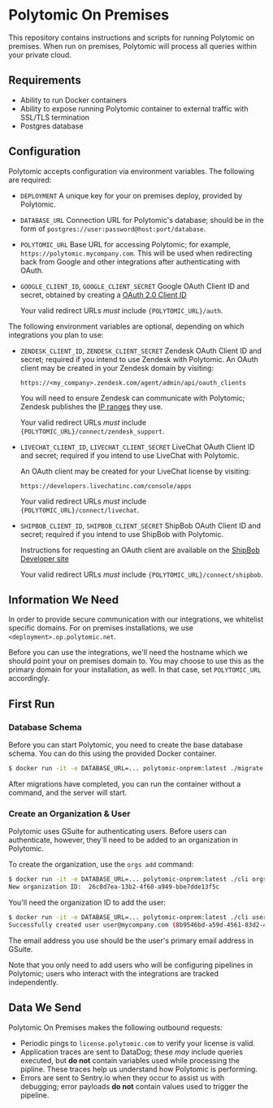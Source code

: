 # Polytomic On Premises

This repository contains instructions and scripts for running Polytomic on premises. When run on premises, Polytomic will process all queries within your private cloud.

## Requirements

* Ability to run Docker containers
* Ability to expose running Polytomic container to external traffic with SSL/TLS termination
* Postgres database

## Configuration

Polytomic accepts configuration via environment variables. The following are required:

* `DEPLOYMENT`
  A unique key for your on premises deploy, provided by Polytomic.

* `DATABASE_URL`
  Connection URL for Polytomic's database; should be in the form of `postgres://user:password@host:port/database`.

* `POLYTOMIC_URL`
  Base URL for accessing Polytomic; for example, `https://polytomic.mycompany.com`. This will be used when redirecting back from Google and other integrations after authenticating with OAuth.

* `GOOGLE_CLIENT_ID`, `GOOGLE_CLIENT_SECRET`
  Google OAuth Client ID and secret, obtained by creating a [OAuth 2.0 Client ID](https://console.developers.google.com/apis/credentials)

  Your valid redirect URLs *must* include `{POLYTOMIC_URL}/auth`.

The following environment variables are optional, depending on which integrations you plan to use:

* `ZENDESK_CLIENT_ID`, `ZENDESK_CLIENT_SECRET`
  Zendesk OAuth Client ID and secret; required if you intend to use Zendesk with Polytomic. An OAuth client may be created in your Zendesk domain by visiting:

  `https://<my_company>.zendesk.com/agent/admin/api/oauth_clients`

  You will need to ensure Zendesk can communicate with Polytomic; Zendesk publishes the [IP ranges](https://support.zendesk.com/hc/en-us/articles/203660846) they use.

  Your valid redirect URLs *must* include `{POLYTOMIC_URL}/connect/zendesk_support`.

* `LIVECHAT_CLIENT_ID`, `LIVECHAT_CLIENT_SECRET`
  LiveChat OAuth Client ID and secret; required if you intend to use LiveChat with Polytomic.

  An OAuth client may be created for your LiveChat license by visiting:

  `https://developers.livechatinc.com/console/apps`

  Your valid redirect URLs *must* include `{POLYTOMIC_URL}/connect/livechat`.

* `SHIPBOB_CLIENT_ID`, `SHIPBOB_CLIENT_SECRET`
  ShipBob OAuth Client ID and secret; required if you intend to use ShipBob with Polytomic.

  Instructions for requesting an OAuth client are available on the [ShipBob Developer site](https://developer.shipbob.com/auth)

  Your valid redirect URLs *must* include `{POLYTOMIC_URL}/connect/shipbob`.

## Information We Need

In order to provide secure communication with our integrations, we whitelist specific domains. For on premises installations, we use `<deployment>.op.polytomic.net`.

Before you can use the integrations, we'll need the hostname which we should point your on premises domain to. You may choose to use this as the primary domain for your installation, as well. In that case, set `POLYTOMIC_URL` accordingly.

## First Run

### Database Schema

Before you can start Polytomic, you need to create the base database schema. You can do this using the provided Docker container.

```bash
$ docker run -it -e DATABASE_URL=... polytomic-onprem:latest ./migrate up
```

After migrations have completed, you can run the container without a command, and the server will start.

### Create an Organization & User

Polytomic uses GSuite for authenticating users. Before users can authenticate, however, they'll need to be added to an organization in Polytomic.

To create the organization, use the `orgs add` command:

```bash
$ docker run -it -e DATABASE_URL=... polytomic-onprem:latest ./cli orgs add -n "My Company"
New organization ID:  26c8d7ea-13b2-4f60-a949-bbe7dde13f5c
```

You'll need the organization ID to add the user: 

```bash
$ docker run -it -e DATABASE_URL=... polytomic-onprem:latest ./cli users add -o 26c8d7ea-13b2-4f60-a949-bbe7dde13f5c -e user@mycompany.com
Successfully created user user@mycompany.com (8b9546bd-a59d-4561-83d2-428432dfed99)
```

The email address you use should be the user's primary email address in GSuite.

Note that you only need to add users who will be configuring pipelines in Polytomic; users who interact with the integrations are tracked independently.

## Data We Send

Polytomic On Premises makes the following outbound requests:

* Periodic pings to `license.polytomic.com` to verify your license is valid.
* Application traces are sent to DataDog; these *may* include queries executed, but **do not** contain variables used while processing the pipline. These traces help us understand how Polytomic is performing.
* Errors are sent to Sentry.io when they occur to assist us with debugging; error payloads **do not** contain values used to trigger the pipeline.
